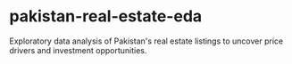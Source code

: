# pakistan-real-estate-eda
Exploratory data analysis of Pakistan's real estate listings to uncover price drivers and investment opportunities.
